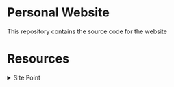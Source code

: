 # Personal Website
This repository contains the source code for the website

# Resources
<details>
    <summary>Site Point</summary>
    <p><https://www.sitepoint.com/understanding-and-using-rem-units-in-css/></p>
</details>
